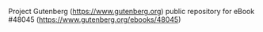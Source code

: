 Project Gutenberg (https://www.gutenberg.org) public repository for eBook #48045 (https://www.gutenberg.org/ebooks/48045)
